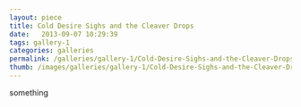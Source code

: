 ```yaml
---
layout: piece
title: Cold Desire Sighs and the Cleaver Drops
date:   2013-09-07 10:29:39
tags: gallery-1
categories: galleries
permalink: /galleries/gallery-1/Cold-Desire-Sighs-and-the-Cleaver-Drops/
thumb: /images/galleries/gallery-1/Cold-Desire-Sighs-and-the-Cleaver-Drops/thumb.jpg
---
```


something